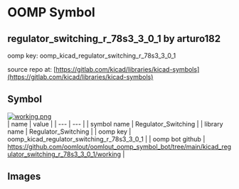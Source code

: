 # OOMP Symbol  
## regulator_switching_r_78s3_3_0_1  by arturo182  
  
oomp key: oomp_kicad_regulator_switching_r_78s3_3_0_1  
  
source repo at: [https://gitlab.com/kicad/libraries/kicad-symbols](https://gitlab.com/kicad/libraries/kicad-symbols)  
## Symbol  
  
[![working.png](working_600.png)](working.png)  
| name | value | 
| --- | --- | 
| symbol name | Regulator_Switching | 
| library name | Regulator_Switching | 
| oomp key | oomp_kicad_regulator_switching_r_78s3_3_0_1 | 
| oomp bot github | https://github.com/oomlout/oomlout_oomp_symbol_bot/tree/main/kicad_regulator_switching_r_78s3_3_0_1/working | 
## Images  
